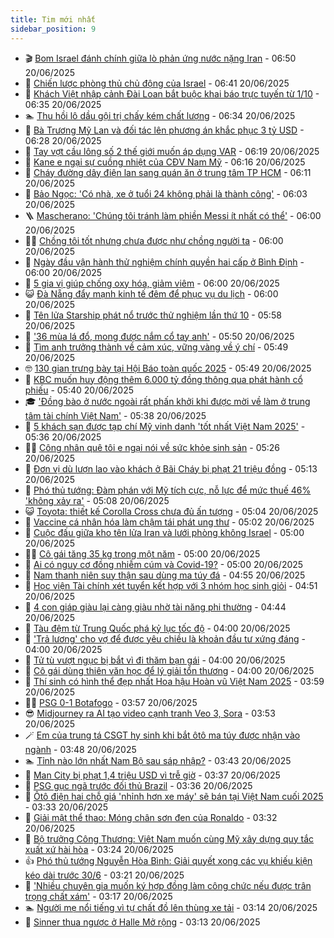 ```yaml
---
title: Tim mới nhất
sidebar_position: 9
---
```


<!-- vnexpress-tin-moi-nhat:START -->
- 🎬 [Bom Israel đánh chính giữa lò phản ứng nước nặng Iran](https://vnexpress.net/bom-israel-danh-chinh-giua-lo-phan-ung-nuoc-nang-iran-4904027.html) - 06:50 20/06/2025
- 🐎 [Chiến lược phòng thủ chủ động của Israel](https://vnexpress.net/chien-luoc-phong-thu-chu-dong-cua-israel-4903722.html) - 06:41 20/06/2025
- 🦍 [Khách Việt nhập cảnh Đài Loan bắt buộc khai báo trực tuyến từ 1/10](https://vnexpress.net/khach-viet-nhap-canh-dai-loan-bat-buoc-khai-bao-truc-tuyen-tu-1-10-4904090.html) - 06:35 20/06/2025
- 🏊 [Thu hồi lô dầu gội trị chấy kém chất lượng](https://vnexpress.net/thu-hoi-lo-dau-goi-tri-chay-kem-chat-luong-4904104.html) - 06:34 20/06/2025
- 🎊 [Bà Trương Mỹ Lan và đối tác lên phương án khắc phục 3 tỷ USD](https://vnexpress.net/ba-truong-my-lan-va-doi-tac-len-phuong-an-khac-phuc-3-ty-usd-4904085.html) - 06:28 20/06/2025
- 🎃 [Tay vợt cầu lông số 2 thế giới muốn áp dụng VAR](https://vnexpress.net/tay-vot-cau-long-so-2-the-gioi-muon-ap-dung-var-4904039.html) - 06:19 20/06/2025
- 🧰 [Kane e ngại sự cuồng nhiệt của CĐV Nam Mỹ](https://vnexpress.net/kane-e-ngai-su-cuong-nhiet-cua-cdv-nam-my-4904055.html) - 06:16 20/06/2025
- 🔭 [Cháy đường dây điện lan sang quán ăn ở trung tâm TP HCM](https://vnexpress.net/chay-duong-day-dien-lan-sang-quan-an-o-trung-tam-tp-hcm-4904106.html) - 06:11 20/06/2025
- 🫶 [Bảo Ngọc: &#39;Có nhà, xe ở tuổi 24 không phải là thành công&#39;](https://vnexpress.net/bao-ngoc-co-nha-xe-o-tuoi-24-khong-phai-la-thanh-cong-4891511.html) - 06:03 20/06/2025
- 🪜 [Mascherano: &#39;Chúng tôi tránh làm phiền Messi ít nhất có thể&#39;](https://vnexpress.net/mascherano-chung-toi-tranh-lam-phien-messi-it-nhat-co-the-4903924.html) - 06:00 20/06/2025
- 👨‍🏫 [Chồng tôi tốt nhưng chưa được như chồng người ta](https://vnexpress.net/chong-toi-tot-nhung-chua-duoc-nhu-chong-nguoi-ta-4903969.html) - 06:00 20/06/2025
- 🎊 [Ngày đầu vận hành thử nghiệm chính quyền hai cấp ở Bình Định](https://vnexpress.net/ngay-dau-van-hanh-thu-nghiem-chinh-quyen-hai-cap-o-binh-dinh-4904100.html) - 06:00 20/06/2025
- 🎊 [5 gia vị giúp chống oxy hóa, giảm viêm](https://vnexpress.net/5-gia-vi-giup-chong-oxy-hoa-giam-viem-4904072.html) - 06:00 20/06/2025
- 😺 [Đà Nẵng đẩy mạnh kinh tế đêm để phục vụ du lịch](https://vnexpress.net/da-nang-day-manh-kinh-te-dem-de-phuc-vu-du-lich-4903700.html) - 06:00 20/06/2025
- 🐘 [Tên lửa Starship phát nổ trước thử nghiệm lần thứ 10](https://vnexpress.net/ten-lua-starship-phat-no-truoc-thu-nghiem-lan-thu-10-4903937.html) - 05:58 20/06/2025
- 🌁 [&#39;36 mùa lá đổ, mong được nắm cổ tay anh&#39;](https://vnexpress.net/36-mua-la-do-mong-duoc-nam-co-tay-anh-4904035.html) - 05:50 20/06/2025
- 🐲 [Tìm anh trưởng thành về cảm xúc, vững vàng về ý chí](https://vnexpress.net/tim-anh-truong-thanh-ve-cam-xuc-vung-vang-ve-y-chi-4904038.html) - 05:49 20/06/2025
- 🤓 [130 gian trưng bày tại Hội Báo toàn quốc 2025](https://vnexpress.net/130-gian-trung-bay-tai-hoi-bao-toan-quoc-2025-4903845.html) - 05:49 20/06/2025
- 💪 [KBC muốn huy động thêm 6.000 tỷ đồng thông qua phát hành cổ phiếu](https://vnexpress.net/kbc-muon-huy-dong-them-6-000-ty-dong-thong-qua-phat-hanh-co-phieu-4904092.html) - 05:40 20/06/2025
- 🎓 [&#39;Đồng bào ở nước ngoài rất phấn khởi khi được mời về làm ở trung tâm tài chính Việt Nam&#39;](https://vnexpress.net/dong-bao-o-nuoc-ngoai-rat-phan-khoi-khi-duoc-moi-ve-lam-o-trung-tam-tai-chinh-viet-nam-4904076.html) - 05:38 20/06/2025
- 🫣 [5 khách sạn được tạp chí Mỹ vinh danh &#39;tốt nhất Việt Nam 2025&#39;](https://vnexpress.net/5-khach-san-duoc-tap-chi-my-vinh-danh-tot-nhat-viet-nam-2025-4903904.html) - 05:36 20/06/2025
- 🧑‍💻 [Công nhân quê tôi e ngại nói về sức khỏe sinh sản](https://vnexpress.net/cong-nhan-cham-soc-suc-khoe-sinh-san-4904060.html) - 05:26 20/06/2025
- 🐲 [Đơn vị dù lượn lao vào khách ở Bãi Cháy bị phạt 21 triệu đồng](https://vnexpress.net/don-vi-du-luon-lao-vao-khach-o-bai-chay-bi-phat-21-trieu-dong-4904044.html) - 05:13 20/06/2025
- 🌝 [Phó thủ tướng: Đàm phán với Mỹ tích cực, nỗ lực để mức thuế 46% &#39;không xảy ra&#39;](https://vnexpress.net/pho-thu-tuong-dam-phan-voi-my-tich-cuc-no-luc-de-muc-thue-46-khong-xay-ra-4904068.html) - 05:08 20/06/2025
- 😺 [Toyota: thiết kế Corolla Cross chưa đủ ấn tượng](https://vnexpress.net/toyota-thiet-ke-corolla-cross-chua-du-an-tuong-4903936.html) - 05:04 20/06/2025
- 🐎 [Vaccine cá nhân hóa làm chậm tái phát ung thư](https://vnexpress.net/vaccine-ca-nhan-hoa-lam-cham-tai-phat-ung-thu-4904067.html) - 05:02 20/06/2025
- 🎡 [Cuộc đấu giữa kho tên lửa Iran và lưới phòng không Israel](https://vnexpress.net/cuoc-dau-giua-kho-ten-lua-iran-va-luoi-phong-khong-israel-4903374.html) - 05:00 20/06/2025
- 👨‍🏫 [Cô gái tăng 35 kg trong một năm](https://vnexpress.net/co-gai-tang-35-kg-trong-mot-nam-4904057.html) - 05:00 20/06/2025
- 🦆 [Ai có nguy cơ đồng nhiễm cúm và Covid-19?](https://vnexpress.net/ai-co-nguy-co-dong-nhiem-cum-va-covid-19-4904006.html) - 05:00 20/06/2025
- 🚦 [Nam thanh niên suy thận sau dùng ma túy đá](https://vnexpress.net/nam-thanh-nien-suy-than-sau-dung-ma-tuy-da-4904043.html) - 04:55 20/06/2025
- 💫 [Học viện Tài chính xét tuyển kết hợp với 3 nhóm học sinh giỏi](https://vnexpress.net/hoc-vien-tai-chinh-xet-tuyen-ket-hop-voi-3-nhom-hoc-sinh-gioi-4903453.html) - 04:51 20/06/2025
- 🎉 [4 con giáp giàu lại càng giàu nhờ tài năng phi thường](https://vnexpress.net/van-may-12-con-giap-con-giap-may-man-4-con-giap-giau-lai-cang-giau-nho-tai-nang-phi-thuong-4903815.html) - 04:44 20/06/2025
- 🌋 [Tàu đệm từ Trung Quốc phá kỷ lục tốc độ](https://vnexpress.net/tau-dem-tu-trung-quoc-pha-ky-luc-toc-do-4903491.html) - 04:00 20/06/2025
- 🤖 [&#39;Trả lương&#39; cho vợ để được yêu chiều là khoản đầu tư xứng đáng](https://vnexpress.net/tra-luong-cho-vo-de-duoc-yeu-chieu-la-khoan-dau-tu-xung-dang-4900001.html) - 04:00 20/06/2025
- 🦏 [Tử tù vượt ngục bị bắt vì đi thăm bạn gái](https://vnexpress.net/tu-tu-vuot-nguc-bi-bat-vi-di-tham-ban-gai-4904026.html) - 04:00 20/06/2025
- 🦩 [Cô gái dùng thiên văn học để lý giải tổn thương](https://vnexpress.net/co-gai-dung-thien-van-hoc-de-ly-giai-ton-thuong-4903658.html) - 04:00 20/06/2025
- 👺 [Thí sinh có hình thể đẹp nhất Hoa hậu Hoàn vũ Việt Nam 2025](https://vnexpress.net/thi-sinh-co-hinh-the-dep-nhat-hoa-hau-hoan-vu-viet-nam-2025-4903979.html) - 03:59 20/06/2025
- 🧑‍🏫 [PSG 0-1 Botafogo](https://vnexpress.net/psg-0-1-botafogo-4904062.html) - 03:57 20/06/2025
- 😎 [Midjourney ra AI tạo video cạnh tranh Veo 3, Sora](https://vnexpress.net/midjourney-ra-ai-tao-video-canh-tranh-veo-3-sora-4903989.html) - 03:53 20/06/2025
- 🪄 [Em của trung tá CSGT hy sinh khi bắt ôtô ma túy được nhận vào ngành](https://vnexpress.net/em-cua-trung-ta-csgt-hy-sinh-khi-bat-oto-ma-tuy-duoc-nhan-vao-nganh-4904054.html) - 03:48 20/06/2025
- 🏊 [Tỉnh nào lớn nhất Nam Bộ sau sáp nhập?](https://vnexpress.net/crossword-giai-o-chu-o-chu-tinh-nao-lon-nhat-nam-bo-sau-sap-nhap-4899945.html) - 03:43 20/06/2025
- 💃 [Man City bị phạt 1,4 triệu USD vì trễ giờ](https://vnexpress.net/man-city-bi-phat-1-4-trieu-usd-vi-tre-gio-4904048.html) - 03:37 20/06/2025
- 🦆 [PSG gục ngã trước đối thủ Brazil](https://vnexpress.net/psg-guc-nga-truoc-doi-thu-brazil-4903990.html) - 03:36 20/06/2025
- 🎊 [Ôtô điện hai chỗ giá &#39;nhỉnh hơn xe máy&#39; sẽ bán tại Việt Nam cuối 2025](https://vnexpress.net/oto-dien-hai-cho-gia-nhinh-hon-xe-may-se-ban-tai-viet-nam-cuoi-2025-4903964.html) - 03:33 20/06/2025
- 👺 [Giải mật thể thao: Móng chân sơn đen của Ronaldo](https://vnexpress.net/giai-mat-the-thao-mong-chan-son-den-cua-ronaldo-4904051.html) - 03:32 20/06/2025
- 🎡 [Bộ trưởng Công Thương: Việt Nam muốn cùng Mỹ xây dựng quy tắc xuất xứ hài hòa](https://vnexpress.net/bo-truong-cong-thuong-viet-nam-muon-cung-my-xay-dung-quy-tac-xuat-xu-hai-hoa-4904047.html) - 03:24 20/06/2025
- 👍 [Phó thủ tướng Nguyễn Hòa Bình: Giải quyết xong các vụ khiếu kiện kéo dài trước 30/6](https://vnexpress.net/pho-thu-tuong-nguyen-hoa-binh-giai-quyet-xong-cac-vu-khieu-kien-keo-dai-truoc-30-6-4904019.html) - 03:21 20/06/2025
- 🐎 [&#39;Nhiều chuyên gia muốn ký hợp đồng làm công chức nếu được trân trọng chất xám&#39;](https://vnexpress.net/nhieu-chuyen-gia-muon-ky-hop-dong-lam-cong-chuc-neu-duoc-tran-trong-chat-xam-4903898.html) - 03:17 20/06/2025
- 🏊 [Người mẹ nổi tiếng vì tự chất đồ lên thùng xe tải](https://vnexpress.net/nguoi-me-noi-tieng-vi-tu-chat-do-len-thung-xe-tai-4903965.html) - 03:14 20/06/2025
- 🦩 [Sinner thua ngược ở Halle Mở rộng](https://vnexpress.net/sinner-thua-nguoc-o-halle-mo-rong-4904042.html) - 03:13 20/06/2025<!-- vnexpress-tin-moi-nhat:END -->
